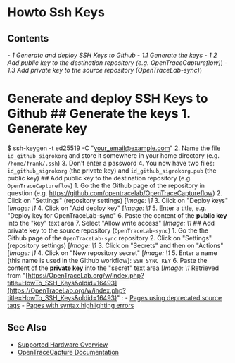 # Howto Ssh Keys
## Contents
\- *1 Generate and deploy SSH Keys to Github* \- *1.1 Generate the keys* \- *1.2 Add public key to the destination repository (e.g. OpenTraceCaptureflow)*) \- *1.3 Add private key to the source repository (OpenTraceLab-sync)*)
# Generate and deploy SSH Keys to Github ## Generate the keys 1\. Generate key
$ ssh-keygen -t ed25519 -C "your_email@example.com"
2\. Name the file `id_github_sigrokorg` and store it somewhere in your home directory (e.g. `/home/frank/.ssh`) 3\. Don't enter a password 4\. You now have two files: `id_github_sigrokorg` (the private key) and `id_github_sigrokorg.pub` (the public key) ## Add public key to the destination repository (e.g. `OpenTraceCaptureflow`) 1\. Go the the Github page of the repository in question (e.g. <https://github.com/opentracelab/OpenTraceCaptureflow>) 2\. Click on "Settings" (repository settings) [*Image: \1* 3\. Click on "Deploy keys" [*Image: \1* 4\. Click on "Add deploy key" [*Image: \1* 5\. Enter a title, e.g. "Deploy key for OpenTraceLab-sync" 6\. Paste the content of the **public key** into the "key" text area 7\. Select "Allow write access" [*Image: \1* ## Add private key to the source repository (`OpenTraceLab-sync`) 1\. Go the the Github page of the `OpenTraceLab-sync` repository 2\. Click on "Settings" (repository settings) [*Image: \1* 3\. Click on "Secrets" and then on "Actions" [*Image: \1* 4\. Click on "New repository secret" [*Image: \1* 5\. Enter a name (this name is used in the Github workflow): `SSH_SYNC_KEY` 6\. Paste the content of the **private key** into the "secret" text area [*Image: \1*
Retrieved from "[https://OpenTraceLab.org/w/index.php?title=HowTo_SSH_Keys&oldid=16493](https://OpenTraceLab.org/w/index.php?title=HowTo_SSH_Keys&oldid=16493)"
: \- [Pages using deprecated source tags](https://OpenTraceLab.org/w/index.php?title=Category:Pages_using_deprecated_source_tags&action=edit&redlink=1 "Category:Pages using deprecated source tags \(page does not exist\)") \- [Pages with syntax highlighting errors](https://OpenTraceLab.org/w/index.php?title=Category:Pages_with_syntax_highlighting_errors&action=edit&redlink=1 "Category:Pages with syntax highlighting errors \(page does not exist\)")
## See Also
- [Supported Hardware Overview](../supported-hardware.md)
- [OpenTraceCapture Documentation](../../opentracecapture/overview.md)
